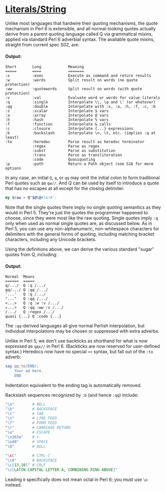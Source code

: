 [1]: https://rosettacode.org/wiki/Literals/String

# [Literals/String][1]

Unlike most languages that hardwire their quoting mechanisms, the quote mechanism in Perl 6 is extensible, and all normal-looking quotes actually derive from a parent quoting language called Q via grammatical mixins, applied via standard Perl 6 adverbial syntax.
The available quote mixins, straight from current spec S02, are:


#### Output:
```
Short       Long            Meaning
=====       ====            =======
:x          :exec           Execute as command and return results
:w          :words          Split result on words (no quote protection)
:ww         :quotewords     Split result on words (with quote protection)
:v          :val            Evaluate word or words for value literals
:q          :single         Interpolate \\, \q and \' (or whatever)
:qq         :double         Interpolate with :s, :a, :h, :f, :c, :b
:s          :scalar         Interpolate $ vars
:a          :array          Interpolate @ vars
:h          :hash           Interpolate % vars
:f          :function       Interpolate & calls
:c          :closure        Interpolate {...} expressions
:b          :backslash      Interpolate \n, \t, etc. (implies :q at least)
:to         :heredoc        Parse result as heredoc terminator
            :regex          Parse as regex
            :subst          Parse as substitution
            :trans          Parse as transliteration
            :code           Quasiquoting
:p          :path           Return a Path object (see S16 for more options
```


In any case, an initial `Q`, `q`, or `qq` may omit the initial colon to form traditional Perl quotes such as `qw//`.
And Q can be used by itself to introduce a quote that has no escapes at all except for the closing delimiter:

```raku
my $raw = Q'$@\@#)&!#';
```


Note that the single quotes there imply no single quoting semantics as they would in Perl 5. They're just the quotes the programmer happened to choose, since they were most like the raw quoting. Single quotes imply `:q` only when used as normal single quotes are, as discussed below.
As in Perl 5, you can use any non-alphanumeric, non-whitespace characters for delimiters with the general forms of quoting, including matching bracket characters, including any Unicode brackets.



Using the definitions above, we can derive the various standard "sugar" quotes from Q, including:


#### Output:
```
Normal  Means
======  =====
q/.../  Q :q /.../
qq/.../ Q :qq /.../
'...'   Q :q /.../
"..."   Q :qq /.../
<...>   Q :q :w :v /.../
«...»   Q :qq :ww :v /.../
/.../   Q :regex /.../
quasi {...} Q :code {...}
```


The `:qq`-derived languages all give normal Perlish interpolation, but individual interpolations may be chosen or suppressed with extra adverbs.



Unlike in Perl 5, we don't use backticks as shorthand for what is now expressed as `qqx//` in Perl 6.
(Backticks are now reserved for user-defined syntax.)
Heredocs now have no special `<<` syntax,
but fall out of the `:to` adverb:

```raku
say qq:to/END/;
    Your ad here.
    END
```


Indentation equivalent to the ending tag is automatically removed.



Backslash sequences recognized by `:b` (and hence `:qq`) include:

```raku
"\a"        # BELL
"\b"        # BACKSPACE
"\t"        # TAB
"\n"        # LINE FEED
"\f"        # FORM FEED
"\r"        # CARRIAGE RETURN
"\e"        # ESCAPE
"\x263a"    # ☺
"\o40"      # SPACE
"\0"        # NULL
 
"\cC"       # CTRL-C
"\c8"       # BACKSPACE
"\c[13,10]" # CRLF
"\c[LATIN CAPITAL LETTER A, COMBINING RING ABOVE]"
```


Leading `0` specifically does not mean octal in Perl 6;
you must use `\o` instead.

